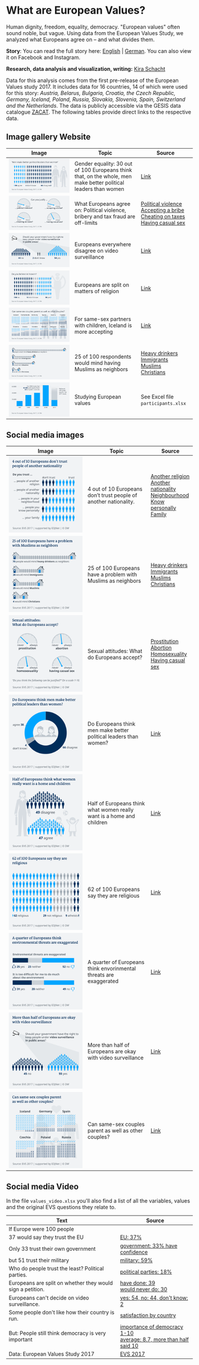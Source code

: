 # What are European Values?

Human dignity, freedom, equality, democracy. "European values" often sound noble, but vague. Using data from the European Values Study, we analyzed what Europeans agree on – and what divides them.

**Story**: You can read the full story here: [English](https://www.dw.com/g-48531432) | [German](https://www.dw.com/g-48531726). You can also view it on Facebook and Instagram.

**Research, data analysis and visualization, writing:** [Kira Schacht](https://twitter.com/daten_drang)

Data for this analysis comes from the first pre-release of the European Values study 2017. It includes data for 16 countries, 14 of which were used for this story: *Austria, Belarus, Bulgaria, Croatia, the Czech Republic, Germany, Iceland, Poland, Russia, Slovakia, Slovenia, Spain, Switzerland and the Netherlands*. 
The data is publicly accessible via the GESIS data catalogue [ZACAT](https://zacat.gesis.org/webview/). The following tables provide direct links to the respective data.



## Image gallery Website


| Image  | Topic | Source |
| ------------- | ------------- | ------------- |
| ![gender](plots/png/108_en_evs_gender.png)  | Gender equality: 30 out of 100 Europeans think that, on the whole, men make better political leaders than women  | [Link](http://zacat.gesis.org/webview/index.jsp?stubs=V102&layers=V11&charttype=null&study=http%3A%2F%2F193.175.238.79%3A80%2Fobj%2FfStudy%2FZA7500&V11subset=40+-+756%2C81055&mode=table&v=2&gs=2&group=agg%7CV102%7C1%7C1%2C2%7Cyes%7Ctrue%7C51223&group=agg%7CV102%7C1%7C3%2C4%7Cno%7Ctrue%7C10803&group=agg%7CV11%7C1%7C40%2C100%2C112%2C191%2C203%2C276%2C352%2C528%2C616%2C643%2C703%2C705%2C724%2C756%7CEurope_custom%7Ctrue%7C81055&V102subset=-1%2C51223%2C10803&V102slice=-1&V11slice=81055&top=yes)  |
| ![justify](plots/png/109_en_evs_justify.png)  | What Europeans agree on: Political violence, bribery and tax fraud are off-limits  | [Political violence](http://zacat.gesis.org/webview/index.jsp?v=2&stubs=http%3A%2F%2F193.175.238.79%3A80%2Fobj%2FfVariable%2FZA7500_V195&layers=http%3A%2F%2F193.175.238.79%3A80%2Fobj%2FfVariable%2FZA7500_V11&V195slice=1&study=http%3A%2F%2F193.175.238.79%3A80%2Fobj%2FfStudy%2FZA7500&charttype=null&gs=1&group=agg%7CV11%7C1%7C40%2C100%2C112%2C191%2C203%2C276%2C352%2C528%2C616%2C643%2C703%2C705%2C724%2C756%7CEurope_custom%7Ctrue%7C63144&V11slice=63144&mode=table&top=yes)<br>[Accepting a bribe](http://zacat.gesis.org/webview/index.jsp?v=2&stubs=http%3A%2F%2F193.175.238.79%3A80%2Fobj%2FfVariable%2FZA7500_V185&V185slice=1&layers=http%3A%2F%2F193.175.238.79%3A80%2Fobj%2FfVariable%2FZA7500_V11&study=http%3A%2F%2F193.175.238.79%3A80%2Fobj%2FfStudy%2FZA7500&charttype=null&gs=1&group=agg%7CV11%7C1%7C40%2C100%2C112%2C191%2C203%2C276%2C352%2C528%2C616%2C643%2C703%2C705%2C724%2C756%7CEurope_custom%7Ctrue%7C63144&V11slice=63144&mode=table&top=yes)<br>[Cheating on taxes](http://zacat.gesis.org/webview/index.jsp?v=2&stubs=http%3A%2F%2F193.175.238.79%3A80%2Fobj%2FfVariable%2FZA7500_V183&V183slice=1&layers=http%3A%2F%2F193.175.238.79%3A80%2Fobj%2FfVariable%2FZA7500_V11&study=http%3A%2F%2F193.175.238.79%3A80%2Fobj%2FfStudy%2FZA7500&charttype=null&gs=1&group=agg%7CV11%7C1%7C40%2C100%2C112%2C191%2C203%2C276%2C352%2C528%2C616%2C643%2C703%2C705%2C724%2C756%7CEurope_custom%7Ctrue%7C63144&V11slice=63144&mode=table&top=yes)<br>[Having casual sex](http://zacat.gesis.org/webview/index.jsp?v=2&stubs=http%3A%2F%2F193.175.238.79%3A80%2Fobj%2FfVariable%2FZA7500_V191&V191slice=1&layers=http%3A%2F%2F193.175.238.79%3A80%2Fobj%2FfVariable%2FZA7500_V11&study=http%3A%2F%2F193.175.238.79%3A80%2Fobj%2FfStudy%2FZA7500&charttype=null&gs=1&group=agg%7CV11%7C1%7C40%2C100%2C112%2C191%2C203%2C276%2C352%2C528%2C616%2C643%2C703%2C705%2C724%2C756%7CEurope_custom%7Ctrue%7C63144&V11slice=63144&mode=table&top=yes) |
| ![surveillance](plots/png/110_en_evs_surveillance.png)  | Europeans everywhere disagree on video surveillance  | [Link](http://zacat.gesis.org/webview/index.jsp?V85subset=1+-+2%2C-1&V240subset=-1%2C96470%2C63904&stubs=V240&layers=V11&charttype=null&study=http%3A%2F%2F193.175.238.79%3A80%2Fobj%2FfStudy%2FZA7500&mode=table&V11subset=81055&v=2&V82subset=1+-+3%2C-2%2C-1&V86subset=1+-+2%2C-1&gs=2&tabcontenttype=row&V240slice=-1&group=agg%7CV240%7C1%7C1%2C2%7Cyes%7Ctrue%7C96470&group=agg%7CV240%7C1%7C3%2C4%7Cno%7Ctrue%7C63904&group=agg%7CV11%7C1%7C40%2C100%2C112%2C191%2C203%2C276%2C352%2C528%2C616%2C643%2C703%2C705%2C724%2C756%7CEurope_custom%7Ctrue%7C81055&V11slice=81055&top=yes)  |
| ![heaven](plots/png/111_en_evs_heaven.png)  | Europeans are split on matters of religion  | [Link](http://zacat.gesis.org/webview/index.jsp?headers=http%3A%2F%2F193.175.238.79%3A80%2Fobj%2FfVariable%2FZA7500_V86&V85subset=1+-+2%2C-1&stubs=http%3A%2F%2F193.175.238.79%3A80%2Fobj%2FfVariable%2FZA7500_V85&layers=http%3A%2F%2F193.175.238.79%3A80%2Fobj%2FfVariable%2FZA7500_V11&charttype=null&study=http%3A%2F%2F193.175.238.79%3A80%2Fobj%2FfStudy%2FZA7500&V11subset=81055&mode=table&v=2&V85slice=1&V86slice=1&V86subset=1+-+2%2C-1&tabcontenttype=rowcol&gs=2&group=agg%7CV11%7C1%7C40%2C100%2C112%2C191%2C203%2C276%2C352%2C528%2C616%2C643%2C703%2C705%2C724%2C756%7CEurope_custom%7Ctrue%7C81055&V11slice=81055&top=yes)  |
| ![parents](plots/png/112_en_evs_parents.png)  | For same-sex partners with children, Iceland is more accepting  | [Link](http://zacat.gesis.org/webview/index.jsp?headers=http%3A%2F%2F193.175.238.79%3A80%2Fobj%2FfVariable%2FZA7500_V108&V85subset=1+-+2%2C-1&stubs=http%3A%2F%2F193.175.238.79%3A80%2Fobj%2FfVariable%2FZA7500_V11&study=http%3A%2F%2F193.175.238.79%3A80%2Fobj%2FfStudy%2FZA7500&charttype=null&V11subset=40%2C100+-+203%2C276+-+756%2C81055&mode=table&v=2&V108slice=3&V86subset=1+-+2%2C-1&gs=2&tabcontenttype=row&group=agg%7CV11%7C1%7C40%2C100%2C112%2C191%2C203%2C276%2C352%2C528%2C616%2C643%2C703%2C705%2C724%2C756%7CEurope_custom%7Ctrue%7C81055&group=agg%7CV108%7C1%7C1%2C2%7Cyes%7Ctrue%7C142731&group=agg%7CV108%7C1%7C4%2C5%7Cno%7Ctrue%7C126715&V11slice=81055&V108subset=3%2C142731%2C126715&top=yes)  |
| ![neighbours](plots/png/113_en_evs_neighbours.png)  | 25 of 100 respondents would mind having Muslims as neighbors  | [Heavy drinkers](http://zacat.gesis.org/webview/index.jsp?stubs=V40&layers=V11&study=http%3A%2F%2F193.175.238.79%3A80%2Fobj%2FfStudy%2FZA7500&charttype=null&mode=table&V11subset=40+-+756%2C35110&v=2&V40slice=1&gs=3&group=agg%7CV11%7C1%7C40%2C100%2C112%2C191%2C203%2C276%2C352%2C528%2C616%2C643%2C703%2C705%2C724%2C756%7CEurope_custom%7Ctrue%7C35110&V11slice=35110&V40subset=1+-+2%2C-2%2C-1&top=yes)<br>[Immigrants](http://zacat.gesis.org/webview/index.jsp?stubs=V41&V41subset=1+-+2%2C-2%2C-1&layers=V11&study=http%3A%2F%2F193.175.238.79%3A80%2Fobj%2FfStudy%2FZA7500&charttype=null&mode=table&V11subset=40+-+756%2C35110&v=2&V41slice=1&gs=3&group=agg%7CV11%7C1%7C40%2C100%2C112%2C191%2C203%2C276%2C352%2C528%2C616%2C643%2C703%2C705%2C724%2C756%7CEurope_custom%7Ctrue%7C35110&V11slice=35110&top=yes)<br>[Muslims](http://zacat.gesis.org/webview/index.jsp?V45subset=1+-+2%2C-2%2C-1&stubs=V45&layers=V11&study=http%3A%2F%2F193.175.238.79%3A80%2Fobj%2FfStudy%2FZA7500&charttype=null&mode=table&V11subset=40+-+756%2C35110&v=2&V45slice=1&gs=3&group=agg%7CV11%7C1%7C40%2C100%2C112%2C191%2C203%2C276%2C352%2C528%2C616%2C643%2C703%2C705%2C724%2C756%7CEurope_custom%7Ctrue%7C35110&V11slice=35110&top=yes)<br>[Christians](http://zacat.gesis.org/webview/index.jsp?stubs=V44&layers=V11&study=http%3A%2F%2F193.175.238.79%3A80%2Fobj%2FfStudy%2FZA7500&charttype=null&mode=table&V11subset=40+-+756%2C35110&v=2&V44slice=1&gs=3&group=agg%7CV11%7C1%7C40%2C100%2C112%2C191%2C203%2C276%2C352%2C528%2C616%2C643%2C703%2C705%2C724%2C756%7CEurope_custom%7Ctrue%7C35110&V11slice=35110&V44subset=1+-+2%2C-2%2C-1&top=yes)  |
| ![participants](plots/png/114_en_evs_participants.png)  | Studying European values  | See Excel file `participants.xlsx`  |


## Social media images


| Image  | Topic | Source |
| ------------- | ------------- | ------------- |
| ![trust](plots/png/115_en_evs_social_trust.png)  | 4 out of 10 Europeans don’t trust people of another nationality.  | [Another religion](http://zacat.gesis.org/webview/index.jsp?v=2&stubs=V57&V57slice=1&layers=http%3A%2F%2F193.175.238.79%3A80%2Fobj%2FfVariable%2FZA7500_V11&V57subset=1+-+4%2C-2%2C-1&study=http%3A%2F%2F193.175.238.79%3A80%2Fobj%2FfStudy%2FZA7500&gs=2&group=agg%7CV11%7C1%7C40%2C100%2C112%2C191%2C203%2C276%2C352%2C528%2C616%2C643%2C703%2C705%2C724%2C756%7CEurope_custom%7Ctrue%7C35110&V11slice=35110&mode=table&top=yes)<br>[Another nationality](http://zacat.gesis.org/webview/index.jsp?stubs=http%3A%2F%2F193.175.238.79%3A80%2Fobj%2FfVariable%2FZA7500_V58&layers=http%3A%2F%2F193.175.238.79%3A80%2Fobj%2FfVariable%2FZA7500_V11&study=http%3A%2F%2F193.175.238.79%3A80%2Fobj%2FfStudy%2FZA7500&charttype=null&V157slice=1&mode=table&v=2&V58slice=1&V82slice=1&gs=2&group=agg%7CV11%7C1%7C40%2C100%2C112%2C191%2C203%2C276%2C352%2C528%2C616%2C643%2C703%2C705%2C724%2C756%7CEurope_custom%7Ctrue%7C81055&V11slice=81055&top=yes)<br>[Neighbourhood](http://zacat.gesis.org/webview/index.jsp?stubs=http%3A%2F%2F193.175.238.79%3A80%2Fobj%2FfVariable%2FZA7500_V54&layers=http%3A%2F%2F193.175.238.79%3A80%2Fobj%2FfVariable%2FZA7500_V11&study=http%3A%2F%2F193.175.238.79%3A80%2Fobj%2FfStudy%2FZA7500&charttype=null&V157slice=1&mode=table&v=2&V82slice=1&V54slice=1&gs=2&group=agg%7CV11%7C1%7C40%2C100%2C112%2C191%2C203%2C276%2C352%2C528%2C616%2C643%2C703%2C705%2C724%2C756%7CEurope_custom%7Ctrue%7C81055&V11slice=81055&top=yes)<br>[Know personally](http://zacat.gesis.org/webview/index.jsp?stubs=http%3A%2F%2F193.175.238.79%3A80%2Fobj%2FfVariable%2FZA7500_V55&layers=http%3A%2F%2F193.175.238.79%3A80%2Fobj%2FfVariable%2FZA7500_V11&study=http%3A%2F%2F193.175.238.79%3A80%2Fobj%2FfStudy%2FZA7500&charttype=null&V157slice=1&mode=table&v=2&V82slice=1&V55slice=1&gs=2&group=agg%7CV11%7C1%7C40%2C100%2C112%2C191%2C203%2C276%2C352%2C528%2C616%2C643%2C703%2C705%2C724%2C756%7CEurope_custom%7Ctrue%7C81055&V11slice=81055&top=yes)<br>[Family](http://zacat.gesis.org/webview/index.jsp?stubs=http%3A%2F%2F193.175.238.79%3A80%2Fobj%2FfVariable%2FZA7500_V53&layers=http%3A%2F%2F193.175.238.79%3A80%2Fobj%2FfVariable%2FZA7500_V11&study=http%3A%2F%2F193.175.238.79%3A80%2Fobj%2FfStudy%2FZA7500&charttype=null&V53slice=1&V157slice=1&mode=table&v=2&V82slice=1&gs=2&group=agg%7CV11%7C1%7C40%2C100%2C112%2C191%2C203%2C276%2C352%2C528%2C616%2C643%2C703%2C705%2C724%2C756%7CEurope_custom%7Ctrue%7C81055&V11slice=81055&top=yes)  |
| ![neighbours](plots/png/116_en_evs_social_neighbours.png)  | 25 of 100 Europeans have a problem with Muslims as neighbors  | [Heavy drinkers](http://zacat.gesis.org/webview/index.jsp?stubs=V40&layers=V11&study=http%3A%2F%2F193.175.238.79%3A80%2Fobj%2FfStudy%2FZA7500&charttype=null&mode=table&V11subset=40+-+756%2C35110&v=2&V40slice=1&gs=3&group=agg%7CV11%7C1%7C40%2C100%2C112%2C191%2C203%2C276%2C352%2C528%2C616%2C643%2C703%2C705%2C724%2C756%7CEurope_custom%7Ctrue%7C35110&V11slice=35110&V40subset=1+-+2%2C-2%2C-1&top=yes)<br>[Immigrants](http://zacat.gesis.org/webview/index.jsp?stubs=V41&V41subset=1+-+2%2C-2%2C-1&layers=V11&study=http%3A%2F%2F193.175.238.79%3A80%2Fobj%2FfStudy%2FZA7500&charttype=null&mode=table&V11subset=40+-+756%2C35110&v=2&V41slice=1&gs=3&group=agg%7CV11%7C1%7C40%2C100%2C112%2C191%2C203%2C276%2C352%2C528%2C616%2C643%2C703%2C705%2C724%2C756%7CEurope_custom%7Ctrue%7C35110&V11slice=35110&top=yes)<br>[Muslims](http://zacat.gesis.org/webview/index.jsp?V45subset=1+-+2%2C-2%2C-1&stubs=V45&layers=V11&study=http%3A%2F%2F193.175.238.79%3A80%2Fobj%2FfStudy%2FZA7500&charttype=null&mode=table&V11subset=40+-+756%2C35110&v=2&V45slice=1&gs=3&group=agg%7CV11%7C1%7C40%2C100%2C112%2C191%2C203%2C276%2C352%2C528%2C616%2C643%2C703%2C705%2C724%2C756%7CEurope_custom%7Ctrue%7C35110&V11slice=35110&top=yes)<br>[Christians](http://zacat.gesis.org/webview/index.jsp?stubs=V44&layers=V11&study=http%3A%2F%2F193.175.238.79%3A80%2Fobj%2FfStudy%2FZA7500&charttype=null&mode=table&V11subset=40+-+756%2C35110&v=2&V44slice=1&gs=3&group=agg%7CV11%7C1%7C40%2C100%2C112%2C191%2C203%2C276%2C352%2C528%2C616%2C643%2C703%2C705%2C724%2C756%7CEurope_custom%7Ctrue%7C35110&V11slice=35110&V44subset=1+-+2%2C-2%2C-1&top=yes)  |
| ![sexual attitudes](plots/png/117_en_evs_social_justify.png)  | Sexual attitudes: What do Europeans accept?  | [Prostitution](http://zacat.gesis.org/webview/index.jsp?v=2&stubs=http%3A%2F%2F193.175.238.79%3A80%2Fobj%2FfVariable%2FZA7500_V193&layers=http%3A%2F%2F193.175.238.79%3A80%2Fobj%2FfVariable%2FZA7500_V11&V193slice=1&study=http%3A%2F%2F193.175.238.79%3A80%2Fobj%2FfStudy%2FZA7500&gs=1&group=agg%7CV11%7C1%7C40%2C100%2C112%2C191%2C203%2C276%2C352%2C528%2C616%2C643%2C703%2C705%2C724%2C756%7CEurope_custom%7Ctrue%7C63144&V11slice=63144&mode=table&top=yes)<br>[Abortion](http://zacat.gesis.org/webview/index.jsp?v=2&V187slice=1&stubs=http%3A%2F%2F193.175.238.79%3A80%2Fobj%2FfVariable%2FZA7500_V187&layers=http%3A%2F%2F193.175.238.79%3A80%2Fobj%2FfVariable%2FZA7500_V11&study=http%3A%2F%2F193.175.238.79%3A80%2Fobj%2FfStudy%2FZA7500&charttype=null&gs=1&group=agg%7CV11%7C1%7C40%2C100%2C112%2C191%2C203%2C276%2C352%2C528%2C616%2C643%2C703%2C705%2C724%2C756%7CEurope_custom%7Ctrue%7C63144&V11slice=63144&mode=table&top=yes)<br>[Homosexuality](http://zacat.gesis.org/webview/index.jsp?v=2&stubs=http%3A%2F%2F193.175.238.79%3A80%2Fobj%2FfVariable%2FZA7500_V186&layers=http%3A%2F%2F193.175.238.79%3A80%2Fobj%2FfVariable%2FZA7500_V11&V186slice=1&study=http%3A%2F%2F193.175.238.79%3A80%2Fobj%2FfStudy%2FZA7500&charttype=null&gs=1&group=agg%7CV11%7C1%7C40%2C100%2C112%2C191%2C203%2C276%2C352%2C528%2C616%2C643%2C703%2C705%2C724%2C756%7CEurope_custom%7Ctrue%7C63144&V11slice=63144&mode=table&top=yes)<br>[Having casual sex](http://zacat.gesis.org/webview/index.jsp?v=2&stubs=http%3A%2F%2F193.175.238.79%3A80%2Fobj%2FfVariable%2FZA7500_V191&V191slice=1&layers=http%3A%2F%2F193.175.238.79%3A80%2Fobj%2FfVariable%2FZA7500_V11&study=http%3A%2F%2F193.175.238.79%3A80%2Fobj%2FfStudy%2FZA7500&charttype=null&gs=1&group=agg%7CV11%7C1%7C40%2C100%2C112%2C191%2C203%2C276%2C352%2C528%2C616%2C643%2C703%2C705%2C724%2C756%7CEurope_custom%7Ctrue%7C63144&V11slice=63144&mode=table&top=yes)  |
| ![gender](plots/png/118_en_evs_social_gender.png)  | Do Europeans think men make better political leaders than women?  | [Link](http://zacat.gesis.org/webview/index.jsp?stubs=V102&layers=V11&charttype=null&study=http%3A%2F%2F193.175.238.79%3A80%2Fobj%2FfStudy%2FZA7500&V11subset=40+-+756%2C81055&mode=table&v=2&gs=2&group=agg%7CV102%7C1%7C1%2C2%7Cyes%7Ctrue%7C51223&group=agg%7CV102%7C1%7C3%2C4%7Cno%7Ctrue%7C10803&group=agg%7CV11%7C1%7C40%2C100%2C112%2C191%2C203%2C276%2C352%2C528%2C616%2C643%2C703%2C705%2C724%2C756%7CEurope_custom%7Ctrue%7C81055&V102subset=-1%2C51223%2C10803&V102slice=-1&V11slice=81055&top=yes)  |
| ![job](plots/png/119_en_evs_social_job.png)  | Half of Europeans think what women really want is a home and children  | [Link](http://zacat.gesis.org/webview/index.jsp?stubs=V99&layers=V11&study=http%3A%2F%2F193.175.238.79%3A80%2Fobj%2FfStudy%2FZA7500&charttype=null&V99subset=1+-+4%2C-1&mode=table&V11subset=40+-+756%2C81055&V99slice=1&v=2&gs=2&group=agg%7CV11%7C1%7C40%2C100%2C112%2C191%2C203%2C276%2C352%2C528%2C616%2C643%2C703%2C705%2C724%2C756%7CEurope_custom%7Ctrue%7C81055&V11slice=81055&top=yes)  |
| ![religion](plots/png/120_en_evs_social_religion.png)  | 62 of 100 Europeans say they are religious  | [Link](http://zacat.gesis.org/webview/index.jsp?v=2&stubs=http%3A%2F%2F193.175.238.79%3A80%2Fobj%2FfVariable%2FZA7500_V82&layers=http%3A%2F%2F193.175.238.79%3A80%2Fobj%2FfVariable%2FZA7500_V11&V82slice=1&study=http%3A%2F%2F193.175.238.79%3A80%2Fobj%2FfStudy%2FZA7500&charttype=null&gs=2&group=agg%7CV11%7C1%7C40%2C100%2C112%2C191%2C203%2C276%2C352%2C528%2C616%2C643%2C703%2C705%2C724%2C756%7CEurope_custom%7Ctrue%7C81055&V11slice=81055&V157slice=1&mode=table&top=yes)  |
| ![environment](plots/png/121_en_evs_social_environment.png)  | A quarter of Europeans think envorinmental threats are exaggerated  | [Link](http://zacat.gesis.org/webview/index.jsp?V235slice=3&stubs=V235&layers=V11&study=http%3A%2F%2F193.175.238.79%3A80%2Fobj%2FfStudy%2FZA7500&charttype=null&V11subset=40+-+756%2C81055&mode=table&v=2&V235subset=3%2C110076%2C69666&gs=2&group=agg%7CV235%7C1%7C1%2C2%7Cyes%7Ctrue%7C110076&group=agg%7CV235%7C1%7C4%2C5%7Cno%7Ctrue%7C69666&group=agg%7CV11%7C1%7C40%2C100%2C112%2C191%2C203%2C276%2C352%2C528%2C616%2C643%2C703%2C705%2C724%2C756%7CEurope_custom%7Ctrue%7C81055&V11slice=81055&top=yes)  |
| ![surveillance](plots/png/122_en_evs_social_surveillance.png)  | More than half of Europeans are okay with video surveillance  | [Link](http://zacat.gesis.org/webview/index.jsp?V85subset=1+-+2%2C-1&stubs=http%3A%2F%2F193.175.238.79%3A80%2Fobj%2FfVariable%2FZA7500_V240&layers=http%3A%2F%2F193.175.238.79%3A80%2Fobj%2FfVariable%2FZA7500_V11&charttype=null&study=http%3A%2F%2F193.175.238.79%3A80%2Fobj%2FfStudy%2FZA7500&V11subset=81055&mode=table&v=2&V86slice=1&V82subset=1+-+3%2C-2%2C-1&V86subset=1+-+2%2C-1&V82slice=1&tabcontenttype=row&gs=2&V240slice=1&group=agg%7CV11%7C1%7C40%2C100%2C112%2C191%2C203%2C276%2C352%2C528%2C616%2C643%2C703%2C705%2C724%2C756%7CEurope_custom%7Ctrue%7C81055&V11slice=81055&top=yes)  |
| ![parents](plots/png/123_en_evs_social_parents.png)  | Can same-sex couples parent as well as other couples?  | [Link](http://zacat.gesis.org/webview/index.jsp?headers=http%3A%2F%2F193.175.238.79%3A80%2Fobj%2FfVariable%2FZA7500_V108&V85subset=1+-+2%2C-1&stubs=http%3A%2F%2F193.175.238.79%3A80%2Fobj%2FfVariable%2FZA7500_V11&study=http%3A%2F%2F193.175.238.79%3A80%2Fobj%2FfStudy%2FZA7500&charttype=null&V11subset=40%2C100+-+203%2C276+-+756%2C81055&mode=table&v=2&V108slice=3&V86subset=1+-+2%2C-1&gs=2&tabcontenttype=row&group=agg%7CV11%7C1%7C40%2C100%2C112%2C191%2C203%2C276%2C352%2C528%2C616%2C643%2C703%2C705%2C724%2C756%7CEurope_custom%7Ctrue%7C81055&group=agg%7CV108%7C1%7C1%2C2%7Cyes%7Ctrue%7C142731&group=agg%7CV108%7C1%7C4%2C5%7Cno%7Ctrue%7C126715&V11slice=81055&V108subset=3%2C142731%2C126715&top=yes)  |


## Social media Video

In the file `values_video.xlsx` you'll also find a list of all the variables, values and the original EVS questions they relate to.


| Text  | Source  |
|---|---|
| If Europe were 100 people |  |
| 37 would say they trust the EU | [EU: 37%](http://zacat.gesis.org/webview/index.jsp?v=2&stubs=http%3A%2F%2F193.175.238.79%3A80%2Fobj%2FfVariable%2FZA7500_V157&layers=http%3A%2F%2F193.175.238.79%3A80%2Fobj%2FfVariable%2FZA7500_V11&study=http%3A%2F%2F193.175.238.79%3A80%2Fobj%2FfStudy%2FZA7500&charttype=null&gs=3&group=agg%7CV11%7C1%7C40%2C100%2C112%2C191%2C203%2C276%2C352%2C528%2C616%2C643%2C703%2C705%2C724%2C756%7CEurope_custom%7Ctrue%7C81055&V11slice=81055&V157slice=1&mode=table&top=yes) |
| Only 33 trust their own government | [government: 33% have confidence](http://zacat.gesis.org/webview/index.jsp?stubs=V164&V164slice=1&layers=http%3A%2F%2F193.175.238.79%3A80%2Fobj%2FfVariable%2FZA7500_V11&study=http%3A%2F%2F193.175.238.79%3A80%2Fobj%2FfStudy%2FZA7500&charttype=null&mode=table&V164subset=1+-+4%2C-1&v=2&gs=3&group=agg%7CV11%7C1%7C40%2C100%2C112%2C191%2C203%2C276%2C352%2C528%2C616%2C643%2C703%2C705%2C724%2C756%7CEurope_custom%7Ctrue%7C191691&V11slice=191691&top=yes) |
| but 51 trust their military | [military: 59%](http://zacat.gesis.org/webview/index.jsp?stubs=V149&V149slice=1&layers=http%3A%2F%2F193.175.238.79%3A80%2Fobj%2FfVariable%2FZA7500_V11&study=http%3A%2F%2F193.175.238.79%3A80%2Fobj%2FfStudy%2FZA7500&charttype=null&V149subset=1+-+4%2C-1&mode=table&v=2&gs=3&group=agg%7CV11%7C1%7C40%2C100%2C112%2C191%2C203%2C276%2C352%2C528%2C616%2C643%2C703%2C705%2C724%2C756%7CEurope_custom%7Ctrue%7C172645&V11slice=172645&top=yes) |
| Who do people trust the least? Political parties. | [political parties: 18%](http://zacat.gesis.org/webview/index.jsp?stubs=V163&V163slice=1&layers=http%3A%2F%2F193.175.238.79%3A80%2Fobj%2FfVariable%2FZA7500_V11&study=http%3A%2F%2F193.175.238.79%3A80%2Fobj%2FfStudy%2FZA7500&charttype=null&V163subset=1+-+4%2C-1&mode=table&v=2&gs=3&group=agg%7CV11%7C1%7C40%2C100%2C112%2C191%2C203%2C276%2C352%2C528%2C616%2C643%2C703%2C705%2C724%2C756%7CEurope_custom%7Ctrue%7C59651&V11slice=59651&top=yes) |
| Europeans are split on whether they would sign a petition. | [have done: 39<br>would never do: 30](http://zacat.gesis.org/webview/index.jsp?stubs=V128&V128subset=1+-+3%2C-1&layers=V11&study=http%3A%2F%2F193.175.238.79%3A80%2Fobj%2FfStudy%2FZA7500&charttype=null&V128slice=1&mode=table&V11subset=40+-+756%2C140150&v=2&gs=3&group=agg%7CV11%7C1%7C40%2C100%2C112%2C191%2C203%2C276%2C352%2C528%2C616%2C643%2C703%2C705%2C724%2C756%7CEurope_custom%7Ctrue%7C140150&V11slice=140150&top=yes) |
| Europeans can't decide on video surveillance. | [yes: 54, no: 44, don't know: 2](http://zacat.gesis.org/webview/index.jsp?stubs=V240&V240subset=1+-+4%2C-1&layers=http%3A%2F%2F193.175.238.79%3A80%2Fobj%2FfVariable%2FZA7500_V11&study=http%3A%2F%2F193.175.238.79%3A80%2Fobj%2FfStudy%2FZA7500&charttype=null&mode=table&v=2&gs=3&V240slice=1&group=agg%7CV11%7C1%7C40%2C100%2C112%2C191%2C203%2C276%2C352%2C528%2C616%2C643%2C703%2C705%2C724%2C756%7CEurope_custom%7Ctrue%7C45933&V11slice=45933&top=yes) |
| Some people don't like how their country is run. | [satisfaction by country](http://zacat.gesis.org/webview/index.jsp?headers=http%3A%2F%2F193.175.238.79%3A80%2Fobj%2FfVariable%2FZA7500_V177&v=2&stubs=http%3A%2F%2F193.175.238.79%3A80%2Fobj%2FfVariable%2FZA7500_V11&study=http%3A%2F%2F193.175.238.79%3A80%2Fobj%2FfStudy%2FZA7500&charttype=null&gs=3&V240slice=1&V177slice=1&V11slice=45933&mode=table&top=yes) |
| But: People still think democracy is very important | [importance of democracy 1-10<br>average: 8.7, more than half said 10](http://zacat.gesis.org/webview/index.jsp?stubs=V175&layers=http%3A%2F%2F193.175.238.79%3A80%2Fobj%2FfVariable%2FZA7500_V11&study=http%3A%2F%2F193.175.238.79%3A80%2Fobj%2FfStudy%2FZA7500&charttype=null&V175slice=1&mode=table&v=2&V175subset=1+-+10%2C-1&gs=3&group=agg%7CV11%7C1%7C40%2C100%2C112%2C191%2C203%2C276%2C352%2C528%2C616%2C643%2C703%2C705%2C724%2C756%7CEurope_custom%7Ctrue%7C147663&V11slice=147663&top=yes) |
| Data: European Values Study 2017 | [EVS 2017](https://europeanvaluesstudy.eu/methodology-data-documentation/survey-2017/) |
